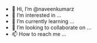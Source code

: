 - 👋 Hi, I’m @naveenkumarz
- 👀 I’m interested in ...
- 🌱 I’m currently learning ...
- 💞️ I’m looking to collaborate on ...
- 📫 How to reach me ...

<!---
naveenkumarz/naveenkumarz is a ✨ special ✨ repository because its `README.md` (this file) appears on your GitHub profile.
You can click the Preview link to take a look at your changes.
--->
